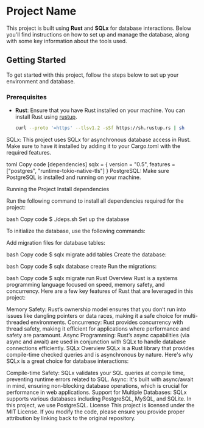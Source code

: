 # Project Name

This project is built using **Rust** and **SQLx** for database interactions. Below you'll find instructions on how to set up and manage the database, along with some key information about the tools used.

## Getting Started

To get started with this project, follow the steps below to set up your environment and database.

### Prerequisites

- **Rust**: Ensure that you have Rust installed on your machine. You can install Rust using [rustup](https://rustup.rs/).
  
  ```bash
  curl --proto '=https' --tlsv1.2 -sSf https://sh.rustup.rs | sh
SQLx: This project uses SQLx for asynchronous database access in Rust. Make sure to have it installed by adding it to your Cargo.toml with the required features.

toml
Copy code
[dependencies]
sqlx = { version = "0.5", features = ["postgres", "runtime-tokio-native-tls"] }
PostgreSQL: Make sure PostgreSQL is installed and running on your machine.

Running the Project
Install dependencies

Run the following command to install all dependencies required for the project:

bash
Copy code
$ ./deps.sh
Set up the database

To initialize the database, use the following commands:

Add migration files for database tables:

bash
Copy code
$ sqlx migrate add tables
Create the database:

bash
Copy code
$ sqlx database create
Run the migrations:

bash
Copy code
$ sqlx migrate run
Rust Overview
Rust is a systems programming language focused on speed, memory safety, and concurrency. Here are a few key features of Rust that are leveraged in this project:

Memory Safety: Rust’s ownership model ensures that you don’t run into issues like dangling pointers or data races, making it a safe choice for multi-threaded environments.
Concurrency: Rust provides concurrency with thread safety, making it efficient for applications where performance and safety are paramount.
Async Programming: Rust’s async capabilities (via async and await) are used in conjunction with SQLx to handle database connections efficiently.
SQLx Overview
SQLx is a Rust library that provides compile-time checked queries and is asynchronous by nature. Here's why SQLx is a great choice for database interactions:

Compile-time Safety: SQLx validates your SQL queries at compile time, preventing runtime errors related to SQL.
Async: It's built with async/await in mind, ensuring non-blocking database operations, which is crucial for performance in web applications.
Support for Multiple Databases: SQLx supports various databases including PostgreSQL, MySQL, and SQLite. In this project, we use PostgreSQL.
License
This project is licensed under the MIT License. If you modify the code, please ensure you provide proper attribution by linking back to the original repository.